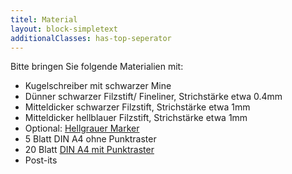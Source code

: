 ```yaml
---
titel: Material
layout: block-simpletext
additionalClasses: has-top-seperator
---
```


Bitte bringen Sie folgende Materialien mit:
- Kugelschreiber mit schwarzer Mine
- Dünner schwarzer Filzstift/ Fineliner, Strichstärke etwa 0.4mm
- Mitteldicker schwarzer Filzstift, Strichstärke etwa 1mm
- Mitteldicker hellblauer Filzstift, Strichstärke etwa 1mm
- Optional: [Hellgrauer Marker](ttps://copic.holtzofficesupport.com/copic-classic/copic-classic-einzelmarker/1248/copic-classic-einzelmarker)
- 5 Blatt DIN A4 ohne Punktraster
- 20 Blatt [DIN A4 mit Punktraster](https://www.viaprinto.de/media/documents/help/layouts/produkte/raster/vorlage_punktraster_DIN_A4_hoch.zip)
- Post-its

